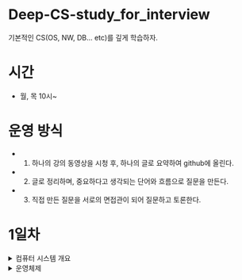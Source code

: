 # Deep-CS-study_for_interview
기본적인 CS(OS, NW, DB... etc)를 깊게 학습하자.

# 시간

- 월, 목 10시~


# 운영 방식

- 1. 하나의 강의 동영상을 시청 후, 하나의 글로 요약하여 github에 올린다.
- 2. 글로 정리하며, 중요하다고 생각되는 단어와 흐름으로 질문을 만든다.
- 3. 직접 만든 질문을 서로의 면접관이 되어 질문하고 토론한다.

# 1일차

<details>
  <summary>컴퓨터 시스템 개요 </summary>
    <div markdown="1">
    <link> https://youtu.be/EdTtGv9w2sA</link>
</details>

<details>
  <summary> 운영체제 </summary>
    <div markdown="1">
   <link> https://youtu.be/nxl_cUd55Ag </link>
   <link> https://youtu.be/hzXVQIlSSos </link>
   <link>  https://youtu.be/knF9lzHA3LI </link>
</details>



